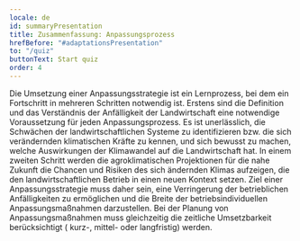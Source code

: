 ```yaml
---
locale: de
id: summaryPresentation
title: Zusammenfassung: Anpassungsprozess
hrefBefore: "#adaptationsPresentation"
to: "/quiz"
buttonText: Start quiz
order: 4
---
```


Die Umsetzung einer Anpassungsstrategie ist ein Lernprozess, bei dem ein Fortschritt in mehreren Schritten notwendig ist. Erstens sind die Definition und das Verständnis der Anfälligkeit der Landwirtschaft eine notwendige Voraussetzung für jeden Anpassungsprozess. Es ist unerlässlich, die Schwächen der landwirtschaftlichen Systeme zu identifizieren bzw. die sich verändernden klimatischen Kräfte zu kennen, und sich bewusst zu machen, welche Auswirkungen der Klimawandel auf die Landwirtschaft hat.
In einem zweiten Schritt werden die agroklimatischen Projektionen für die nahe Zukunft die Chancen und Risiken des sich ändernden Klimas aufzeigen, die den landwirtschaftlichen Betrieb in einen neuen Kontext setzen. Ziel einer Anpassungsstrategie muss daher sein, eine Verringerung der betrieblichen Anfälligkeiten zu ermöglichen und die Breite der betriebsindividuellen Anpassungsmaßnahmen darzustellen. Bei der Planung von Anpassungsmaßnahmen muss gleichzeitig die zeitliche Umsetzbarkeit berücksichtigt ( kurz-, mittel- oder langfristig) werden.

<roadmap style="text-align: center;" />
